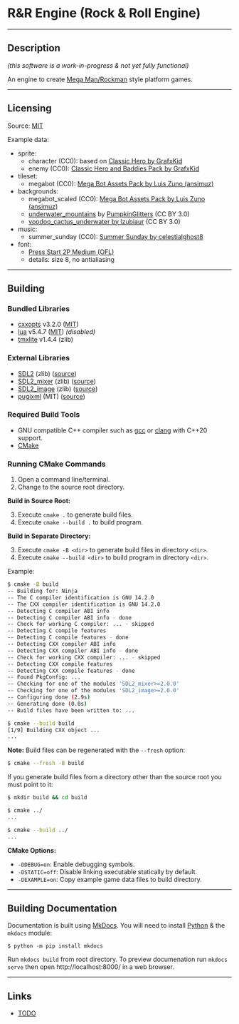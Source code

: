
# R&R Engine (Rock & Roll Engine)

---
## Description

_(this software is a work-in-progress & not yet fully functional)_

An engine to create [Mega Man/Rockman](https://en.wikipedia.org/wiki/Mega_Man) style platform games.

---
## Licensing

Source: [MIT](LICENSE.txt)

Example data:

- sprite:
    - character (CC0): based on [Classic Hero by GrafxKid](https://opengameart.org/node/36173)
    - enemy (CC0): [Classic Hero and Baddies Pack by GrafxKid](https://opengameart.org/node/36173)
- tileset:
    - megabot (CC0): [Mega Bot Assets Pack by Luis Zuno (ansimuz)](https://opengameart.org/node/99323)
- backgrounds:
    - megabot_scaled (CC0): [Mega Bot Assets Pack by Luis Zuno (ansimuz)](https://opengameart.org/node/99323)
    - [underwater_mountains](https://opengameart.org/node/28985) by
      [PumpkinGlitters](https://pumpkingitters.deviantart.com/) (CC BY 3.0)
    - [voodoo_cactus_underwater by lzubiaur](https://opengameart.org/node/30946) (CC BY 3.0)
- music:
    - summer_sunday (CC0): [Summer Sunday by celestialghost8](https://opengameart.org/node/71806)
- font:
    - [Press Start 2P Medium (OFL)](https://fontlibrary.org/font/press-start-2p)
    - details: size 8, no antialiasing

---
## Building

### Bundled Libraries

- [cxxopts](https://github.com/jarro2783/cxxopts) v3.2.0 ([MIT](lib/cxxopts/LICENSE.txt))
- [lua](https://lua.org/) v5.4.7 ([MIT](lib/lua/LICENSE.txt)) _(disabled)_
- [tmxlite](https://github.com/fallahn/tmxlite) v1.4.4 (zlib)

### External Libraries

- [SDL2](https://libsdl.org/) (zlib) ([source](https://github.com/libsdl-org/SDL/releases))
- [SDL2_mixer](https://wiki.libsdl.org/SDL2_mixer) (zlib) ([source](https://github.com/libsdl-org/SDL_mixer/releases))
- [SDL2_image](https://wiki.libsdl.org/SDL2_image) (zlib) ([source](https://github.com/libsdl-org/SDL_image/releases))
- [pugixml](https://pugixml.org/) (MIT) ([source](https://github.com/zeux/pugixml))

### Required Build Tools

- GNU compatible C++ compiler such as [gcc](https://www.gnu.org/software/gcc/) or
    [clang](https://clang.llvm.org/) with C++20 support.
- [CMake](https://cmake.org/)

### Running CMake Commands

1. Open a command line/terminal.
2. Change to the source root directory.

__Build in Source Root:__

3. Execute `cmake .` to generate build files.
4. Execute `cmake --build .` to build program.

__Build in Separate Directory:__

3. Execute `cmake -B <dir>` to generate build files in directory `<dir>`.
4. Execute `cmake --build <dir>` to build program in directory `<dir>`.

Example:

```bash
$ cmake -B build
-- Building for: Ninja
-- The C compiler identification is GNU 14.2.0
-- The CXX compiler identification is GNU 14.2.0
-- Detecting C compiler ABI info
-- Detecting C compiler ABI info - done
-- Check for working C compiler: ... - skipped
-- Detecting C compile features
-- Detecting C compile features - done
-- Detecting CXX compiler ABI info
-- Detecting CXX compiler ABI info - done
-- Check for working CXX compiler: ... - skipped
-- Detecting CXX compile features
-- Detecting CXX compile features - done
-- Found PkgConfig: ...
-- Checking for one of the modules 'SDL2_mixer>=2.0.0'
-- Checking for one of the modules 'SDL2_image>=2.0.0'
-- Configuring done (2.9s)
-- Generating done (0.0s)
-- Build files have been written to: ...

$ cmake --build build
[1/9] Building CXX object ...
...
```

__Note:__ Build files can be regenerated with the `--fresh` option:

```bash
$ cmake --fresh -B build
```

If you generate build files from a directory other than the source root you must point to it:

```bash
$ mkdir build && cd build

$ cmake ../
...

$ cmake --build ../
...
```

__CMake Options:__

- `-DDEBUG=on`: Enable debugging symbols.
- `-DSTATIC=off`: Disable linking executable statically by default.
- `-DEXAMPLE=on`: Copy example game data files to build directory.

---
## Building Documentation

Documentation is built using [MkDocs](https://www.mkdocs.org/). You will need to install
[Python](https://python.org/) & the `mkdocs` module:

```
$ python -m pip install mkdocs
```

Run `mkdocs build` from root directory. To preview documenation run `mkdocs serve` then
open http://localhost:8000/ in a web browser.

---
## Links

- [TODO](TODO.md)
